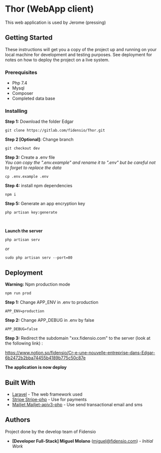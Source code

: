 # Thor (WebApp client)

This web application is used by Jerome (pressing)

## Getting Started

These instructions will get you a copy of the project up and running on your local machine for development and testing purposes. See deployment for notes on how to deploy the project on a live system.

### Prerequisites

- Php 7.4
- Mysql
- Composer
- Completed data base

### Installing

**Step 1:** Download the folder Edgar
```
git clone https://gitlab.com/fidensio/Thor.git
```

**Step 2 [Optional]:** Change branch
```
git checkout dev
```

**Step 3:** Create a .env file
<br />
*You can copy the ".env.example" and rename it to ".env" but be careful not to forget to replace the data*
```
cp .env.example .env
```

**Step 4:** install npm dependencies
```
npm i
```

**Step 5:** Generate an app encryption key
```
php artisan key:generate
```

<br />

**Launch the server**
```
php artisan serv
```
*or*
```
sudo php artisan serv --port=80
```

## Deployment

**Warning:** Npm production mode
```
npm run prod
```

**Step 1:** Change APP_ENV in .env to production

    APP_ENV=production

**Step 2:** Change APP_DEBUG in .env by false

    APP_DEBUG=false

**Step 3:** Redirect the subdomain "xxx.fidensio.com" to the server (look at the following link) :

https://www.notion.so/fidensio/Cr-e-une-nouvelle-entreprise-dans-Edgar-6b2472b2bba74455b4189b775c50c87e


**The application is now deploy**

## Built With

* [Laravel](https://laravel.com/docs/5.8) - The web framework used
* [Stripe Stripe-php](https://stripe.com/docs) - Use for payments
* [Mailjet Mailjet-apiv3-php](https://dev.mailjet.com/email/guides/?php#getting-started) - Use send transactional email and sms

## Authors

Project done by the develop team of Fidensio

* **[Developer Full-Stack] Miguel Molano** (miguel@fidensio.com) - *Initial Work*
